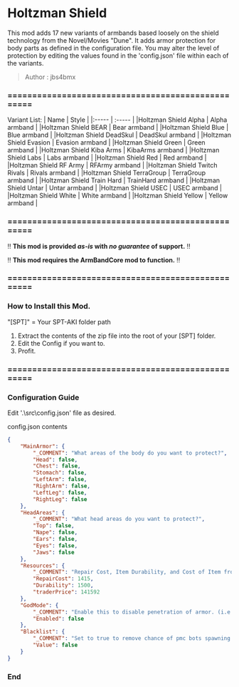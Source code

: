 # Holtzman Shield

This mod adds 17 new variants of armbands based loosely on the shield technology from the Novel/Movies "Dune". It adds armor protection for body parts as defined in the configuration file. You may alter the level of protection by editing the values found in the 'config.json' file within each of the variants.

>Author  : jbs4bmx



### ==================================================
Variant List:
| Name | Style |
|:----- | :----- |
|Holtzman Shield Alpha | Alpha armband |
|Holtzman Shield BEAR | Bear armband |
|Holtzman Shield Blue | Blue armband |
|Holtzman Shield DeadSkul | DeadSkul armband |
|Holtzman Shield Evasion | Evasion armband |
|Holtzman Shield Green | Green armband |
|Holtzman Shield Kiba Arms | KibaArms armband |
|Holtzman Shield Labs | Labs armband |
|Holtzman Shield Red | Red armband |
|Holtzman Shield RF Army | RFArmy armband |
|Holtzman Shield Twitch Rivals | Rivals armband |
|Holtzman Shield TerraGroup | TerraGroup armband |
|Holtzman Shield Train Hard | TrainHard armband |
|Holtzman Shield Untar | Untar armband |
|Holtzman Shield USEC | USEC armband |
|Holtzman Shield White | White armband |
|Holtzman Shield Yellow | Yellow armband |


### ==================================================


:bangbang: **This mod is provided _as-is_ with _no guarantee_ of support.** :bangbang:

:bangbang: **This mod requires the ArmBandCore mod to function.** :bangbang:


### ==================================================


### How to Install this Mod.
"[SPT]" = Your SPT-AKI folder path

1. Extract the contents of the zip file into the root of your [SPT] folder.
2. Edit the Config if you want to.
3. Profit.


### ==================================================


### Configuration Guide
Edit '.\src\config.json' file as desired.

config.json contents
```json
{
    "MainArmor": {
        "_COMMENT": "What areas of the body do you want to protect?",
        "Head": false,
        "Chest": false,
        "Stomach": false,
        "LeftArm": false,
        "RightArm": false,
        "LeftLeg": false,
        "RightLeg": false
    },
    "HeadAreas": {
        "_COMMENT": "What head areas do you want to protect?",
        "Top": false,
        "Nape": false,
        "Ears": false,
        "Eyes": false,
        "Jaws": false
    },
    "Resources": {
        "_COMMENT": "Repair Cost, Item Durability, and Cost of Item from Ragman",
        "RepairCost": 1415,
        "Durability": 1500,
        "traderPrice": 141592
    },
    "GodMode": {
        "_COMMENT": "Enable this to disable penetration of armor. (i.e., 0 throughput)",
        "Enabled": false
    },
    "Blacklist": {
        "_COMMENT": "Set to true to remove chance of pmc bots spawning with this item in their inventory.",
        "Value": false
    }
}
```

### End
